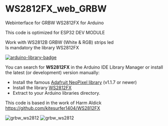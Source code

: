 # WS2812FX_web_GRBW
Webinterface for GRBW WS2812FX for Arduino

This code is optimized for ESP32 DEV MODULE

Work with WS2812B GRBW (White & RGB) strips led
<br />
Is mandatory the library WS2812FX

<p dir="auto"><a href="https://www.ardu-badge.com/WS2812FX" rel="nofollow"><img src="https://camo.githubusercontent.com/c62a57ccde8bc41bb01ace19993b9af97a225c85a0e2b820573a0cd0c38e7992/68747470733a2f2f7777772e617264752d62616467652e636f6d2f62616467652f57533238313246582e737667" alt="arduino-library-badge" data-canonical-src="https://www.ardu-badge.com/badge/WS2812FX.svg" style="max-width: 100%;"></a></p>

You can search for <b>WS2812FX</b> in the Arduino IDE Library Manager or install the latest (or development) version manually:

<ul dir="auto">
<li>Install the famous <a href="https://github.com/adafruit/Adafruit_NeoPixel" target="_BLANK">Adafruit NeoPixel library</a> (v1.1.7 or newer)</li>
<li>Install the library <a href="https://github.com/kitesurfer1404/WS2812FX" target="_BLANK">WS2812FX</a></li>
<li>Extract to your Arduino libraries directory.</li>
</ul>

This code is based in the work of Harm Aldick https://github.com/kitesurfer1404/WS2812FX


![grbw_ws2812](https://github.com/Chemita23/WS2812FX_web_GRBW/assets/108198600/0a787266-7701-4da5-af57-c39b3e8644bd)
![grbw_ws2812](https://github.com/Chemita23/WS2812FX_web_GRBW/assets/108198600/acbf943d-a319-4c2a-bee3-7d0f4af4eba8)

